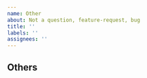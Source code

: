 ```yaml
---
name: Other
about: Not a question, feature-request, bug
title: ''
labels: ''
assignees: ''
---
```


## Others <!-- 其它 -->

<!-- If you have other information. Please write here. -->
<!-- 如果您还有其他信息。请在这里写。 -->

